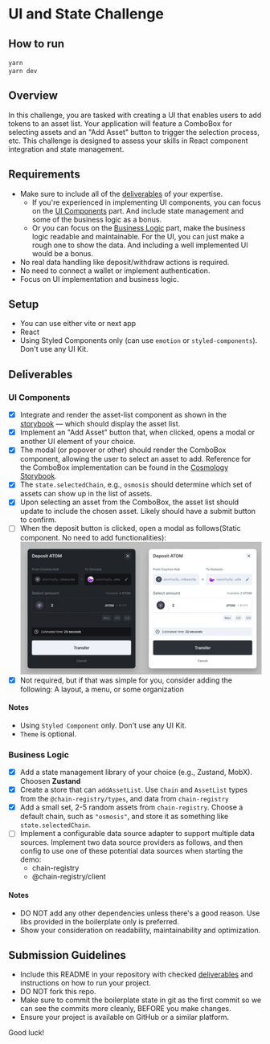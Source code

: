 # UI and State Challenge

## How to run
```shell
yarn
yarn dev
```

## Overview

In this challenge, you are tasked with creating a UI that enables users to add tokens to an asset list. Your application will feature a ComboBox for selecting assets and an "Add Asset" button to trigger the selection process, etc. This challenge is designed to assess your skills in React component integration and state management.

## Requirements

- Make sure to include all of the [deliverables](#deliverables) of your expertise.
  - If you're experienced in implementing UI components, you can focus on the [UI Components](#ui-components) part. And include state management and some of the business logic as a bonus.
  - Or you can focus on the [Business Logic](#business-logic) part, make the business logic readable and maintainable. For the UI, you can just make a rough one to show the data. And including a well implemented UI would be a bonus.
- No real data handling like deposit/withdraw actions is required.
- No need to connect a wallet or implement authentication.
- Focus on UI implementation and business logic.

## Setup

- You can use either vite or next app
- React
- Using Styled Components only (can use `emotion` or `styled-components`). Don't use any UI Kit.

## Deliverables

### UI Components

- [x] Integrate and render the asset-list component as shown in the [storybook](https://storybook.cosmology.zone/?path=/docs/asset-assetlist--docs) — which should display the asset list.
- [x] Implement an "Add Asset" button that, when clicked, opens a modal or another UI element of your choice.
- [x] The modal (or popover or other) should render the ComboBox component, allowing the user to select an asset to add. Reference for the ComboBox implementation can be found in the [Cosmology Storybook](https://storybook.cosmology.zone/?path=/story/combobox--custom-combobox-item).
- [x] The `state.selectedChain`, e.g., `osmosis` should determine which set of assets can show up in the list of assets.
- [x] Upon selecting an asset from the ComboBox, the asset list should update to include the chosen asset. Likely should have a submit button to confirm.
- [ ] When the deposit button is clicked, open a modal as follows(Static component. No need to add functionalities):![deposit](./public/deposit.png)
- [x] Not required, but if that was simple for you, consider adding the following: A layout, a menu, or some organization

#### Notes

- Using `Styled Component` only. Don't use any UI Kit.
- `Theme` is optional.

### Business Logic

- [x] Add a state management library of your choice (e.g., Zustand, MobX). Choosen **Zustand**
- [x] Create a store that can `addAssetList`. Use `Chain` and `AssetList` types from the `@chain-registry/types`, and data from `chain-registry`
- [x] Add a small set, 2-5 random assets from `chain-registry`. Choose a default chain, such as `"osmosis"`, and store it as something like `state.selectedChain`.
- [ ] Implement a configurable data source adapter to support multiple data sources. Implement two data source providers as follows, and then config to use one of these potential data sources when starting the demo:
  - chain-registry
  - @chain-registry/client

#### Notes

- DO NOT add any other dependencies unless there's a good reason. Use libs provided in the boilerplate only is preferred.
- Show your consideration on readability, maintainability and optimization.

## Submission Guidelines

- Include this README in your repository with checked [deliverables](#deliverables) and instructions on how to run your project.
- DO NOT fork this repo.
- Make sure to commit the boilerplate state in git as the first commit so we can see the commits more cleanly, BEFORE you make changes.
- Ensure your project is available on GitHub or a similar platform.

Good luck!
